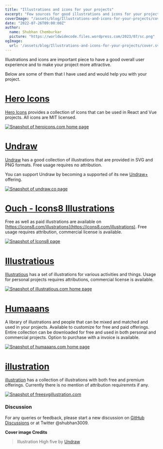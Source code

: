 ```yaml
---
title: "Illustrations and icons for your projects"
excerpt: "Few sources for good illustrations and icons for your projects. Some of the ones I have used and would help you with your projects."
coverImage: "/assets/blog/Illustrations-and-icons-for-your-projects/cover.svg"
date: "2022-07-26T09:00:00Z"
author:
  name: Shubhan Chemburkar
  picture: "https://worldwidecode.files.wordpress.com/2023/07/sc.png"
ogImage:
  url: '/assets/blog/Illustrations-and-icons-for-your-projects/cover.svg'
---
```


Illustrations and icons are important piece to have a good overall user experience and to make your project more attractive.

Below are some of them that I have used and would help you with your project.

# [Hero Icons](https://heroicons.com/)

[Hero Icons](https://heroicons.com/) provides a collection of icons that can be used in React and Vue projects. All icons are MIT licensed.

[![Snapshot of heroicons.com home page](https://worldwidecode.files.wordpress.com/2022/07/heroicons.com_-e1658821992249.jpeg)](https://heroicons.com/)

# [Undraw](https://undraw.co/illustrations)

[Undraw](https://undraw.co/illustrations) has a good collection of illustrations that are provided in SVG and PNG formats. Free usage requires no attribution.

You can support Undraw by becoming a supported of its new [Undraw+](https://plus.undraw.co/) offering.

[![Snapshot of undraw.co page](https://worldwidecode.files.wordpress.com/2022/07/undraw.co_-e1658822026107.jpeg)](https://undraw.co/illustrations)

# [Ouch - Icons8 Illustrations](https://icons8.com/illustrations)

Free as well as paid illustrations are available on [https://icons8.com/illustrations](https://icons8.com/illustrations). Free usage requires attribution, commercial license is available.

[![Snapshot of Icons8 page](https://worldwidecode.files.wordpress.com/2022/07/icons8.com_-e1658821966487.jpeg)](https://icons8.com/illustrations)

# [Illustratious](https://illustratious.com/)

[Illustratious](https://illustratious.com/) has a set of illustrations for various activities and things. Usage for personal projects requires attributions, commercial license is available. 

[![Snapshot of illustratious.com home page](https://worldwidecode.files.wordpress.com/2022/07/illustratious.com_-e1658821933721.jpeg)](https://illustratious.com/)

# [Humaaans](https://www.humaaans.com/)

A library of illustrations and people that can be mixed and matched and used in your projects. Available to customize for free and paid offerings. Entire collection can be downloaded for free and used in both personal and commercial projects. Option to purchase with a invoice is available.

[![Snapshot of humaaans.com home page](https://worldwidecode.files.wordpress.com/2022/07/humaaans.com_-e1658821893868.jpeg)](https://www.humaaans.com/)


# [illustration](https://freesvgillustration.com/)

[illustration](https://freesvgillustration.com/) has a collection of illustrations with both free and premium offerings. Currently there is no mention of attribution requiremnts if any.

[![Snapshot of freesvgillustration.com](https://worldwidecode.files.wordpress.com/2022/07/freesvgillustration.com_.png)](https://freesvgillustration.com)
### Discussion


For any queries or feedback, please start a new discussion on [GitHub Discussions](https://github.com/schemburkar/octocat.dev/discussions/new) or at Twitter @shubhan3009.



**Cover image Credits**

> Illustration High five by [Undraw](https://undraw.co/illustrations)

